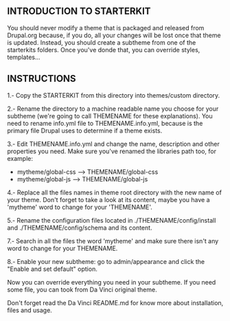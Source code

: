 INTRODUCTION TO STARTERKIT
--------------------------

You should never modify a theme that is packaged and released from Drupal.org 
because, if you do, all your changes will be lost once that theme is updated.
Instead, you should create a subtheme from one of the starterkits folders. 
Once you've donde that, you can override styles, templates...


INSTRUCTIONS
------------

1.- Copy the STARTERKIT from this directory into themes/custom directory.

2.- Rename the directory to a machine readable name you choose for your 
subtheme (we're going to call THEMENAME for these explanations). You need to 
rename info.yml file to THEMENAME.info.yml, because is the primary file Drupal
uses to determine if a theme exists.

3.- Edit THEMENAME.info.yml and change the name, description and other 
properties you need. Make sure you've renamed the libraries path too,
for example:
- mytheme/global-css --> THEMENAME/global-css
- mytheme/global-js  --> THEMENAME/global-js

4.- Replace all the files names in theme root directory with the new name of 
your theme. Don't forget to take a look at its content, maybe you have a 
'mytheme' word to change for your 'THEMENAME'.

5.- Rename the configuration files located in ./THEMENAME/config/install and 
./THEMENAME/config/schema and its content.

7.- Search in all the files the word 'mytheme' and make sure there isn't any 
word to change for your THEMENAME.

8.- Enable your new subtheme: go to admin/appearance and click the "Enable
and set default" option.

Now you can override everything you need in your subtheme. If you need some
file, you can took from Da Vinci original theme.

Don't forget read the Da Vinci README.md for know more about installation,
files and usage.
